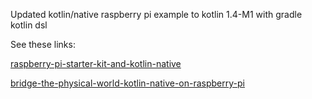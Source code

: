 Updated kotlin/native raspberry pi example to kotlin 1.4-M1 with gradle kotlin dsl

See these links:
 
[raspberry-pi-starter-kit-and-kotlin-native](https://hadihariri.com/2017/05/28/raspberry-pi-starter-kit-and-kotlin-native/)

[bridge-the-physical-world-kotlin-native-on-raspberry-pi](https://speakerdeck.com/jinqian/bridge-the-physical-world-kotlin-native-on-raspberry-pi)

